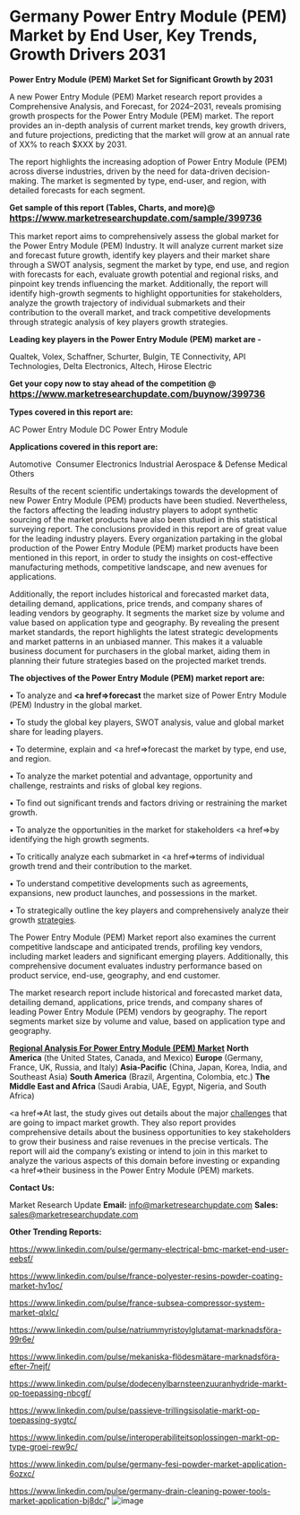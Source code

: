 # Germany Power Entry Module (PEM) Market by End User, Key Trends, Growth Drivers 2031

<strong>Power Entry Module (PEM) Market Set for Significant Growth by 2031</strong>

A new Power Entry Module (PEM) Market research report provides a Comprehensive Analysis, and Forecast, for 2024–2031, reveals promising growth prospects for the Power Entry Module (PEM) market. The report provides an in-depth analysis of current market trends, key growth drivers, and future projections, predicting that the market will grow at an annual rate of XX% to reach $XXX by 2031.

The report highlights the increasing adoption of Power Entry Module (PEM) across diverse industries, driven by the need for data-driven decision-making. The market is segmented by type, end-user, and region, with detailed forecasts for each segment.

<strong>Get sample of this report (Tables, Charts, and more)@ <a href=https://www.marketresearchupdate.com/sample/399736><font size=3 color=#0000ff>https://www.marketresearchupdate.com/sample/399736</font></a></strong>

This market report aims to comprehensively assess the global market for the Power Entry Module (PEM) Industry. It will analyze current market size and forecast future growth, identify key players and their market share through a SWOT analysis, segment the market by type, end use, and region with forecasts for each, evaluate growth potential and regional risks, and pinpoint key trends influencing the market. Additionally, the report will identify high-growth segments to highlight opportunities for stakeholders, analyze the growth trajectory of individual submarkets and their contribution to the overall market, and track competitive developments through strategic analysis of key players growth strategies.

<strong>Leading key players in the Power Entry Module (PEM) market are -</strong>

Qualtek, Volex, Schaffner, Schurter, Bulgin, TE Connectivity, API Technologies, Delta Electronics, Altech, Hirose Electric

<strong>Get your copy now to stay ahead of the competition @ <a href=https://www.marketresearchupdate.com/buynow/399736><font size=3 color=#0000ff>https://www.marketresearchupdate.com/buynow/399736</font></a></strong>

<strong>Types covered in this report are:</strong>

AC Power Entry Module
DC Power Entry Module

<strong>Applications covered in this report are:</strong>

Automotive 
Consumer Electronics
Industrial
Aerospace & Defense
Medical
Others

Results of the recent scientific undertakings towards the development of new Power Entry Module (PEM) products have been studied. Nevertheless, the factors affecting the leading industry players to adopt synthetic sourcing of the market products have also been studied in this statistical surveying report. The conclusions provided in this report are of great value for the leading industry players. Every organization partaking in the global production of the Power Entry Module (PEM) market products have been mentioned in this report, in order to study the insights on cost-effective manufacturing methods, competitive landscape, and new avenues for applications.

Additionally, the report includes historical and forecasted market data, detailing demand, applications, price trends, and company shares of leading vendors by geography. It segments the market size by volume and value based on application type and geography. By revealing the present market standards, the report highlights the latest strategic developments and market patterns in an unbiased manner. This makes it a valuable business document for purchasers in the global market, aiding them in planning their future strategies based on the projected market trends.

<strong>The objectives of the Power Entry Module (PEM) market report are:</strong>

• To analyze and <strong><a href=><strong>forecast</strong></a></strong> the market size of Power Entry Module (PEM) Industry in the global market.

• To study the global key players, SWOT analysis, value and global market share for leading players.

• To determine, explain and <a href=>forecast</a> the market by type, end use, and region.

• To analyze the market potential and advantage, opportunity and challenge, restraints and risks of global key regions.

• To find out significant trends and factors driving or restraining the market growth.

• To analyze the opportunities in the market for stakeholders <a href=>by</a> identifying the high growth segments.

• To critically analyze each submarket in <a href=>terms</a> of individual growth trend and their contribution to the market.

• To understand competitive developments such as agreements, expansions, new product launches, and possessions in the market.

• To strategically outline the key players and comprehensively analyze their growth <a href=ASDF881288>strategies</a>.

The Power Entry Module (PEM) Market report also examines the current competitive landscape and anticipated trends, profiling key vendors, including market leaders and significant emerging players. Additionally, this comprehensive document evaluates industry performance based on product service, end-use, geography, and end customer.

The market research report include historical and forecasted market data, detailing demand, applications, price trends, and company shares of leading Power Entry Module (PEM) vendors by geography. The report segments market size by volume and value, based on application type and geography.

<strong><u><b>Regional Analysis For Power Entry Module (PEM) Market</b></u></strong>
<strong><b>North America</b></strong> (the United States, Canada, and Mexico)
<strong><b>Europe </b></strong>(Germany, France, UK, Russia, and Italy)
<strong><b>Asia-Pacific</b></strong> (China, Japan, Korea, India, and Southeast Asia)
<strong><b>South America</b></strong> (Brazil, Argentina, Colombia, etc.)
<strong><b>The Middle East and Africa</b></strong> (Saudi Arabia, UAE, Egypt, Nigeria, and South Africa)

<a href=>At last,</a> the study gives out details about the major <a href=ASDF991299>challenges</a> that are going to impact market growth. They also report provides comprehensive details about the business opportunities to key stakeholders to grow their business and raise revenues in the precise verticals. The report will aid the company’s existing or intend to join in this market to analyze the various aspects of this domain before investing or expanding <a href=>their</a> business in the Power Entry Module (PEM) markets.

<strong>Contact Us:</strong>

Market Research Update
<strong>Email:</strong> info@marketresearchupdate.com
<strong>Sales:</strong> sales@marketresearchupdate.com

<strong>Other Trending Reports:</strong>

<a href=https://www.linkedin.com/pulse/germany-electrical-bmc-market-end-user-eebsf/>https://www.linkedin.com/pulse/germany-electrical-bmc-market-end-user-eebsf/</a>

<a href=https://www.linkedin.com/pulse/france-polyester-resins-powder-coating-market-hv1oc/>https://www.linkedin.com/pulse/france-polyester-resins-powder-coating-market-hv1oc/</a>

<a href=https://www.linkedin.com/pulse/france-subsea-compressor-system-market-qlxlc/>https://www.linkedin.com/pulse/france-subsea-compressor-system-market-qlxlc/</a>

<a href=https://www.linkedin.com/pulse/natriummyristoylglutamat-marknadsföra-99r6e/>https://www.linkedin.com/pulse/natriummyristoylglutamat-marknadsföra-99r6e/</a>

<a href=https://www.linkedin.com/pulse/mekaniska-flödesmätare-marknadsföra-efter-7nejf/>https://www.linkedin.com/pulse/mekaniska-flödesmätare-marknadsföra-efter-7nejf/</a>

<a href=https://www.linkedin.com/pulse/dodecenylbarnsteenzuuranhydride-markt-op-toepassing-nbcgf/>https://www.linkedin.com/pulse/dodecenylbarnsteenzuuranhydride-markt-op-toepassing-nbcgf/</a>

<a href=https://www.linkedin.com/pulse/passieve-trillingsisolatie-markt-op-toepassing-sygtc/>https://www.linkedin.com/pulse/passieve-trillingsisolatie-markt-op-toepassing-sygtc/</a>

<a href=https://www.linkedin.com/pulse/interoperabiliteitsoplossingen-markt-op-type-groei-rew9c/>https://www.linkedin.com/pulse/interoperabiliteitsoplossingen-markt-op-type-groei-rew9c/</a>

<a href=https://www.linkedin.com/pulse/germany-fesi-powder-market-application-6ozxc/>https://www.linkedin.com/pulse/germany-fesi-powder-market-application-6ozxc/</a>

<a href=https://www.linkedin.com/pulse/germany-drain-cleaning-power-tools-market-application-bj8dc/>https://www.linkedin.com/pulse/germany-drain-cleaning-power-tools-market-application-bj8dc/</a>"
![image](https://github.com/user-attachments/assets/7cc67360-2794-44df-8ddf-6a9659a3223f)
